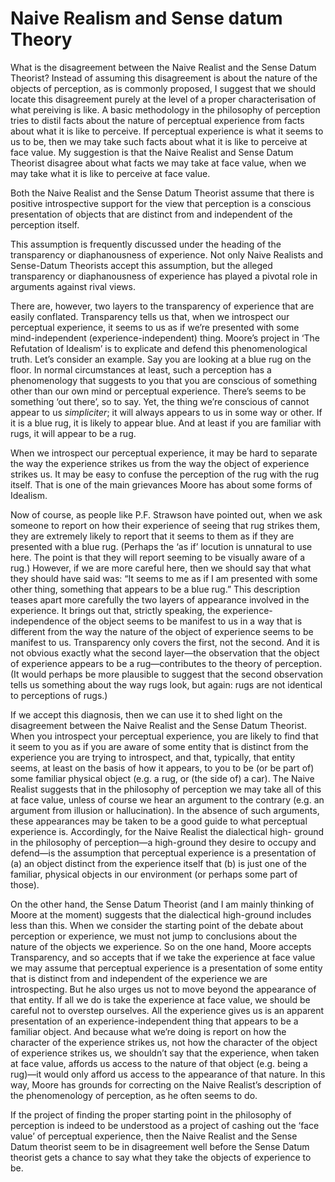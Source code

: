 # Naive Realism and Sense datum Theory

What is the disagreement between the Naive Realist and the Sense Datum Theorist? Instead of assuming this disagreement is about the nature of the objects of perception, as is commonly proposed, I suggest that we should locate this disagreement purely at the level of a proper characterisation of what pereiving is like. A basic methodology in the philosophy of perception tries to distil facts about the nature of perceptual experience from facts about what it is like to perceive. If perceptual experience is what it seems to us to be, then we may take such facts about what it is like to perceive at face value. My suggestion is that the Naive Realist and Sense Datum Theorist disagree about what facts we may take at face value, when we may take what it is like to perceive at face value.

Both the Naive Realist and the Sense Datum Theorist assume that there is positive introspective support for the view that perception is a conscious presentation of objects that are distinct from and independent of the perception itself.

This assumption is frequently discussed under the heading of the transparency or diaphanousness of experience. Not only Naive Realists and Sense-Datum Theorists accept this assumption, but the alleged transparency or diaphanousness of experience has played a pivotal role in arguments against rival views.

There are, however, two layers to the transparency of experience that are easily conflated. Transparency tells us that, when we introspect our perceptual experience, it seems to us as if we’re presented with some mind-independent (experience-independent) thing. Moore’s project in ‘The Refutation of Idealism’ is to explicate and defend this phenomenological truth. Let’s consider an example. Say you are looking at a blue rug on the floor. In normal circumstances at least, such a perception has a phenomenology that suggests to you that you are conscious of something other than our own mind or perceptual experience. There’s seems to be something ‘out there’, so to say. Yet, the thing we’re conscious of cannot appear to us _simpliciter_; it will always appears to us in some way or other. If it is a blue rug, it is likely to appear blue. And at least if you are familiar with rugs, it will appear to be a rug.

When we introspect our perceptual experience, it may be hard to separate the way the experience strikes us from the way the object of experience strikes us. It may be easy to confuse the perception of the rug with the rug itself. That is one of the main grievances Moore has about some forms of Idealism.

Now of course, as people like P.F. Strawson have pointed out, when we ask someone to report on how their experience of seeing that rug strikes them, they are extremely likely to report that it seems to them as if they are presented with a blue rug. (Perhaps the ‘as if’ locution is unnatural to use here. The point is that they will report seeming to be visually aware of a rug.) However, if we are more careful here, then we should say that what they should have said was: “It seems to me as if I am presented with some other thing, something that appears to be a blue rug.” This description teases apart more carefully the two layers of appearance involved in the experience. It brings out that, strictly speaking, the experience-independence of the object seems to be manifest to us in a way that is different from the way the nature of the object of experience seems to be manifest to us. Transparency only covers the first, not the second. And it is not obvious exactly what the second layer—the observation that the object of experience appears to be a rug—contributes to the theory of perception. (It would perhaps be more plausible to suggest that the second observation tells us something about the way rugs look, but again: rugs are not identical to perceptions of rugs.)

If we accept this diagnosis, then we can use it to shed light on the disagreement between the Naive Realist and the Sense Datum Theorist. When you introspect your perceptual experience, you are likely to find that it seem to you as if you are aware of some entity that is distinct from the experience you are trying to introspect, and that, typically, that entity seems, at least on the basis of how it appears, to you to be (or be part of) some familiar physical object (e.g. a rug, or (the side of) a car). The Naive Realist suggests that in the philosophy of perception we may take all of this at face value, unless of course we hear an argument to the contrary (e.g. an argument from illusion or hallucination). In the absence of such arguments, these appearances may be taken to be a good guide to what perceptual experience is. Accordingly, for the Naive Realist the dialectical high- ground in the philosophy of perception—a high-ground they desire to occupy and defend—is the assumption that perceptual experience is a presentation of (a) an object distinct from the experience itself that (b) is just one of the familiar, physical objects in our environment (or perhaps some part of those).

On the other hand, the Sense Datum Theorist (and I am mainly thinking of Moore at the moment) suggests that the dialectical high-ground includes less than this. When we consider the starting point of the debate about perception or experience, we must not jump to conclusions about the nature of the objects we experience. So on the one hand, Moore accepts Transparency, and so accepts that if we take the experience at face value we may assume that perceptual experience is a presentation of some entity that is distinct from and independent of the experience we are introspecting. But he also urges us not to move beyond the appearance of that entity. If all we do is take the experience at face value, we should be careful not to overstep ourselves. All the experience gives us is an apparent presentation of an experience-independent thing that appears to be a familiar object. And because what we’re doing is report on how the character of the experience strikes us, not how the character of the object of experience strikes us, we shouldn’t say that the experience, when taken at face value, affords us access to the nature of that object (e.g. being a rug)—it would only afford us access to the appearance of that nature. In this way, Moore has grounds for correcting on the Naive Realist’s description of the phenomenology of perception, as he often seems to do.

If the project of finding the proper starting point in the philosophy of perception is indeed to be understood as a project of cashing out the ‘face value’ of perceptual experience, then the Naive Realist and the Sense Datum theorist seem to be in disagreement well before the Sense Datum theorist gets a chance to say what they take the objects of experience to be.
